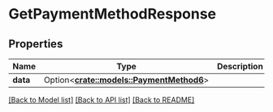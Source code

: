 # GetPaymentMethodResponse

## Properties

Name | Type | Description | Notes
------------ | ------------- | ------------- | -------------
**data** | Option<[**crate::models::PaymentMethod6**](PaymentMethod_6.md)> |  | [optional]

[[Back to Model list]](../README.md#documentation-for-models) [[Back to API list]](../README.md#documentation-for-api-endpoints) [[Back to README]](../README.md)


